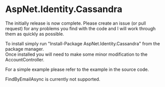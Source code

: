AspNet.Identity.Cassandra
=========================
The initially release is now complete.  Please create an issue (or pull request) for any problems you find with the code and I will work through them as quickly as possible.  

To install simply run "Install-Package AspNet.Identity.Cassandra" from the package manager.  
Once installed you will need to make some minor modification to the AccountController.

For a simple example please refer to the example in the source code. 

FindByEmailAsync is currently not supported.
